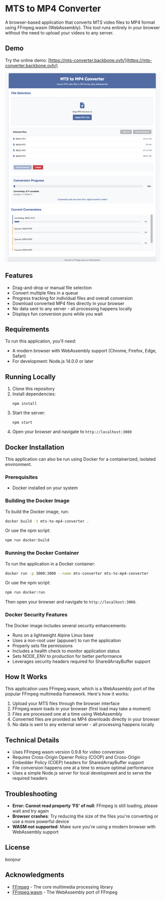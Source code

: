 # MTS to MP4 Converter

A browser-based application that converts MTS video files to MP4 format using FFmpeg.wasm (WebAssembly). This tool runs entirely in your browser without the need to upload your videos to any server.

## Demo

Try the online demo: [https://mts-converter.backbone.ovh/](https://mts-converter.backbone.ovh/)

![MTS to MP4 Converter Screenshot](example.png)

## Features

- Drag-and-drop or manual file selection
- Convert multiple files in a queue
- Progress tracking for individual files and overall conversion
- Download converted MP4 files directly in your browser
- No data sent to any server - all processing happens locally
- Displays fun conversion puns while you wait

## Requirements

To run this application, you'll need:

- A modern browser with WebAssembly support (Chrome, Firefox, Edge, Safari)
- For development: Node.js 14.0.0 or later

## Running Locally

1. Clone this repository
2. Install dependencies:
   ```
   npm install
   ```
3. Start the server:
   ```
   npm start
   ```
4. Open your browser and navigate to `http://localhost:3000`

## Docker Installation

This application can also be run using Docker for a containerized, isolated environment.

### Prerequisites

- Docker installed on your system

### Building the Docker Image

To build the Docker image, run:

```bash
docker build -t mts-to-mp4-converter .
```

Or use the npm script:

```bash
npm run docker:build
```

### Running the Docker Container

To run the application in a Docker container:

```bash
docker run -p 3000:3000 --name mts-converter mts-to-mp4-converter
```

Or use the npm script:

```bash
npm run docker:run
```

Then open your browser and navigate to `http://localhost:3000`.

### Docker Security Features

The Docker image includes several security enhancements:

- Runs on a lightweight Alpine Linux base
- Uses a non-root user (appuser) to run the application
- Properly sets file permissions
- Includes a health check to monitor application status
- Sets NODE_ENV to production for better performance
- Leverages security headers required for SharedArrayBuffer support

## How It Works

This application uses FFmpeg.wasm, which is a WebAssembly port of the popular FFmpeg multimedia framework. Here's how it works:

1. Upload your MTS files through the browser interface
2. FFmpeg.wasm loads in your browser (first load may take a moment)
3. Files are processed one at a time using WebAssembly
4. Converted files are provided as MP4 downloads directly in your browser
5. No data is sent to any external server - all processing happens locally

## Technical Details

- Uses FFmpeg.wasm version 0.9.8 for video conversion
- Requires Cross-Origin Opener Policy (COOP) and Cross-Origin Embedder Policy (COEP) headers for SharedArrayBuffer support
- File conversion happens one at a time to ensure optimal performance
- Uses a simple Node.js server for local development and to serve the required headers

## Troubleshooting

- **Error: Cannot read property 'FS' of null**: FFmpeg is still loading, please wait and try again
- **Browser crashes**: Try reducing the size of the files you're converting or use a more powerful device
- **WASM not supported**: Make sure you're using a modern browser with WebAssembly support

## License

bonjour 

## Acknowledgments

- [FFmpeg](https://ffmpeg.org/) - The core multimedia processing library
- [FFmpeg.wasm](https://github.com/ffmpegwasm/ffmpeg.wasm) - The WebAssembly port of FFmpeg
